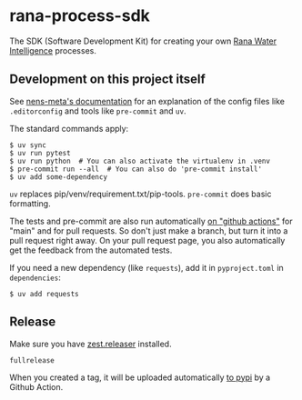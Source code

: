 # rana-process-sdk

The SDK (Software Development Kit) for creating your own [Rana Water Intelligence](https://ranawaterintelligence.com) processes.


## Development on this project itself

See [nens-meta's documentation](https://nens-meta.readthedocs.io) for an explanation of the config files like `.editorconfig` and tools like `pre-commit` and `uv`.

The standard commands apply:

    $ uv sync
    $ uv run pytest
    $ uv run python  # You can also activate the virtualenv in .venv
    $ pre-commit run --all  # You can also do 'pre-commit install'
    $ uv add some-dependency

`uv` replaces pip/venv/requirement.txt/pip-tools. `pre-commit` does basic formatting.

The tests and pre-commit are also run automatically [on "github actions"](https://github.com/nens/rana-process-sdk/actions) for "main" and for pull requests. So don't just make a branch, but turn it into a pull request right away. On your pull request page, you also automatically get the feedback from the automated tests.

If you need a new dependency (like `requests`), add it in
`pyproject.toml` in `dependencies`:

    $ uv add requests

## Release

Make sure you have [zest.releaser](https://zestreleaser.readthedocs.io/en/latest/) installed.

    fullrelease

When you created a tag, it will be uploaded automatically [to pypi](https://pypi.org/project/rana-process-sdk/) by a Github Action.

